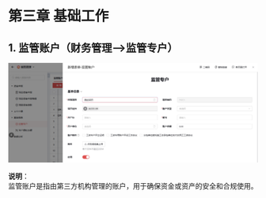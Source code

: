 # 第三章 基础工作

## 1. 监管账户（财务管理——>监管专户）

![监管专户](./imgs/jgzh.png)

**说明**：  
监管账户是指由第三方机构管理的账户，用于确保资金或资产的安全和合规使用。


